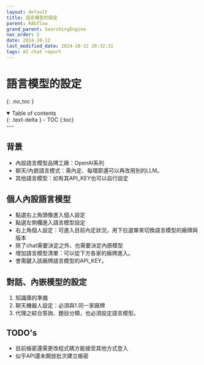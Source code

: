 ```yaml
---
layout: default
title: 語言模型的設定
parent: RAGflow
grand_parent: SearchingEngine
nav_order: 2
date: 2024-10-12 
last_modified_date: 2024-10-12 20:32:31
tags: AI chat report
---
```


# 語言模型的設定
{: .no_toc }

<details open markdown="block">
  <summary>
    Table of contents
  </summary>
  {: .text-delta }
- TOC
{:toc}
</details>
---

## 背景

- 內設語言模型品牌工廠：OpenAI系列
- 聊天/內嵌語言模式：需內定、每環節還可以再改用別的LLM。
- 其他語言模型：如有其API_KEY也可以自行設定

## 個人內設語言模型

- 點選右上角頭像進入個人設定
- 點選左側欄進入語言模型設定
- 右上角個人設定：可進入目前內定狀況，用下拉選單來切換語言模型的廠牌與版本
- 除了chat需要決定之外、也需要決定內嵌模型
- 增加語言模型清單：可以從下方各家的廠牌進入。
- 會需鍵入該廠牌語言模型的API_KEY。

## 對話、內嵌模型的設定

1. 知識庫的準備
1. 聊天機器人設定：必須與1.同一家廠牌
1. 代理之綜合答詢、題目分類，也必須設定語言模型。

## TODO's

- 目前帳密還需更改程式碼方能接受其他方式登入
- 似乎API還未開放批次建立帳密